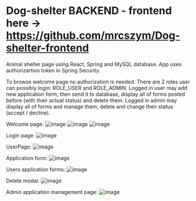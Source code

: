 # Dog-shelter BACKEND - frontend here -> https://github.com/mrcszym/Dog-shelter-frontend

Animal shelter page using React, Spring and MySQL database.
App uses authorizartion token in Spring Security.

To browse welcome page no authorization is needed.
There are 2 roles user can possibly login: ROLE_USER and ROLE_ADMIN.
Logged in user may add new application form, then send it to database, display all of forms posted before (with their actual status) and delete them.
Logged in admin may display all of forms and manage them; delete and change their status (accept / decline).

Welcome page:
![image](https://user-images.githubusercontent.com/81679054/174585340-4fa032cb-43c1-4221-a766-c591fda6bc88.png)
![image](https://user-images.githubusercontent.com/81679054/174585374-58b64f5a-6aab-4b91-811e-84ca04da6d61.png)
![image](https://user-images.githubusercontent.com/81679054/174585437-3c6e61b3-809e-4d8f-a406-2f49a5db2ae6.png)

Login page:
![image](https://user-images.githubusercontent.com/81679054/174585812-cc033954-ce6d-4625-ad24-f0f7e0e33292.png)

UserPage:
![image](https://user-images.githubusercontent.com/81679054/174585508-d39b6663-97e4-474c-bb1b-30d71b812d1a.png)

Application form:
![image](https://user-images.githubusercontent.com/81679054/174585616-af461763-fb90-4ed4-9b87-3a0179a16457.png)

Users application forms:
![image](https://user-images.githubusercontent.com/81679054/174585692-8238a177-0aed-444a-bf80-f7016e6b3171.png)

Delete modal:
![image](https://user-images.githubusercontent.com/81679054/174585757-1ae4211d-493a-420d-9a4d-7f444f1b9d41.png)

Admin application management page:
![image](https://user-images.githubusercontent.com/81679054/174585895-810a910f-cdf3-45fc-8c9d-bda1ef2d6b44.png)
